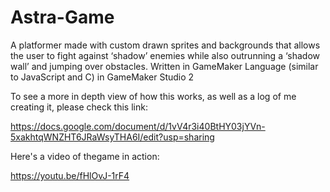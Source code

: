 # Astra-Game
 A platformer made with custom drawn sprites and backgrounds that allows the user to fight against ‘shadow’ enemies while also outrunning a ‘shadow wall’ and jumping over obstacles. Written in GameMaker Language (similar to JavaScript and C) in GameMaker Studio 2 
 
 
 
 
 To see a more in depth view of how this works, as well as a log of me creating it, please check this link:
 
 https://docs.google.com/document/d/1vV4r3i40BtHY03jYVn-5xakhtqWNZHT6JRaWsyTHA6I/edit?usp=sharing
 
 
 Here's a video of thegame in action:
 
 https://youtu.be/fHlOvJ-1rF4
